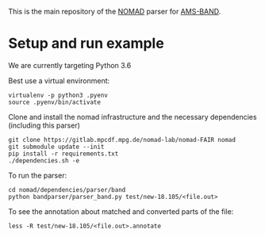 This is the main repository of the [NOMAD](https://www.nomad-coe.eu/) parser for
[AMS-BAND](https://www.scm.com/).

# Setup and run example

We are currently targeting Python 3.6

Best use a virtual environment:
```
virtualenv -p python3 .pyenv
source .pyenv/bin/activate
```

Clone and install the nomad infrastructure and the necessary dependencies (including this parser)
```
git clone https://gitlab.mpcdf.mpg.de/nomad-lab/nomad-FAIR nomad
git submodule update --init
pip install -r requirements.txt
./dependencies.sh -e
```

To run the parser:
```
cd nomad/dependencies/parser/band
python bandparser/parser_band.py test/new-18.105/<file.out>
```

To see the annotation about matched and converted parts of the file:
```
less -R test/new-18.105/<file.out>.annotate
```
